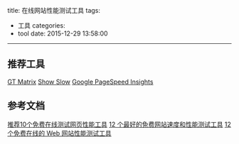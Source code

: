 title: 在线网站性能测试工具
tags:
  - 工具
categories:
  - tool
date: 2015-12-29 13:58:00
---


## 推荐工具
[GT Matrix](http://gtmetrix.com/)
[Show Slow](http://www.oschina.net/p/show-slow)
[Google PageSpeed Insights](https://developers.google.com/speed/pagespeed/insights/)


## 参考文档
[推荐10个免费在线测试网页性能工具](http://www.daqianduan.com/3962.html)
[12 个最好的免费网站速度和性能测试工具](http://segmentfault.com/a/1190000000447171)
[12 个免费在线的 Web 网站性能测试工具](http://www.oschina.net/news/21033/12-free-online-tools-for-website-testing)

